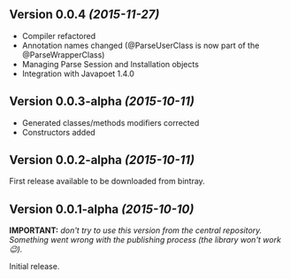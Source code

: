 Version 0.0.4 *(2015-11-27)*
----------------------------

 * Compiler refactored
 * Annotation names changed (@ParseUserClass is now part of the @ParseWrapperClass)
 * Managing Parse Session and Installation objects
 * Integration with Javapoet 1.4.0

Version 0.0.3-alpha *(2015-10-11)*
----------------------------

 * Generated classes/methods modifiers corrected
 * Constructors added
 
Version 0.0.2-alpha *(2015-10-11)*
----------------------------

First release available to be downloaded from bintray.

Version 0.0.1-alpha *(2015-10-10)*
----------------------------

**IMPORTANT:** *don't try to use this version from the central repository. Something went wrong with the publishing process (the library won't work :wink:).*

Initial release.